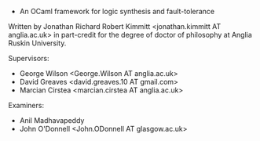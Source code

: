 * An OCaml framework for logic synthesis and fault-tolerance

Written by Jonathan Richard Robert Kimmitt <jonathan.kimmitt AT anglia.ac.uk>
in part-credit for the degree of doctor of philosophy at
Anglia Ruskin University.

Supervisors:

+ George Wilson <George.Wilson AT anglia.ac.uk>
+ David Greaves <david.greaves.10 AT gmail.com>
+ Marcian Cirstea <marcian.cirstea AT anglia.ac.uk>

Examiners:

+ Anil Madhavapeddy <avsm2 AT cl.cam.ac.uk>
+ John O'Donnell <John.ODonnell AT glasgow.ac.uk>
